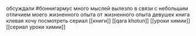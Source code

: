 

обсуждали  #боннигармус 
много мыслей вылезло в связи с небольшим отличием моего жизненного опыта от жизненного опыта девушек
книга клевая хочу посмотреть сериал
[[книги]]
[[qara khotun]]
[[уроки химии]]
[[сериал уроки химии]]